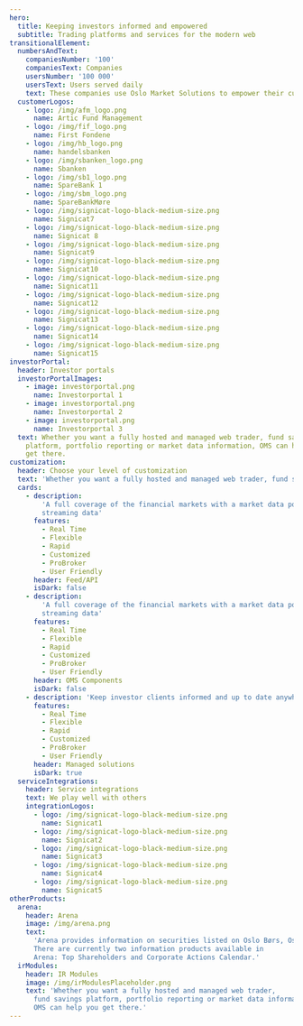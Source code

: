 ```yaml
---
hero:
  title: Keeping investors informed and empowered
  subtitle: Trading platforms and services for the modern web
transitionalElement:
  numbersAndText:
    companiesNumber: '100'
    companiesText: Companies
    usersNumber: '100 000'
    usersText: Users served daily
    text: These companies use Oslo Market Solutions to empower their customers
  customerLogos:
    - logo: /img/afm_logo.png
      name: Artic Fund Management
    - logo: /img/fif_logo.png
      name: First Fondene
    - logo: /img/hb_logo.png
      name: handelsbanken
    - logo: /img/sbanken_logo.png
      name: Sbanken
    - logo: /img/sb1_logo.png
      name: SpareBank 1
    - logo: /img/sbm_logo.png
      name: SpareBankMøre
    - logo: /img/signicat-logo-black-medium-size.png
      name: Signicat7
    - logo: /img/signicat-logo-black-medium-size.png
      name: Signicat 8
    - logo: /img/signicat-logo-black-medium-size.png
      name: Signicat9
    - logo: /img/signicat-logo-black-medium-size.png
      name: Signicat10
    - logo: /img/signicat-logo-black-medium-size.png
      name: Signicat11
    - logo: /img/signicat-logo-black-medium-size.png
      name: Signicat12
    - logo: /img/signicat-logo-black-medium-size.png
      name: Signicat13
    - logo: /img/signicat-logo-black-medium-size.png
      name: Signicat14
    - logo: /img/signicat-logo-black-medium-size.png
      name: Signicat15
investorPortal:
  header: Investor portals
  investorPortalImages:
    - image: investorportal.png
      name: Investorportal 1
    - image: investorportal.png
      name: Investorportal 2
    - image: investorportal.png
      name: Investorportal 3
  text: Whether you want a fully hosted and managed web trader, fund savings
    platform, portfolio reporting or market data information, OMS can help you
    get there.
customization:
  header: Choose your level of customization
  text: 'Whether you want a fully hosted and managed web trader, fund savings platform, portfolio reporting or market data information, OMS can help you get there.'
  cards:
    - description:
        'A full coverage of the financial markets with a market data portal with live,
        streaming data'
      features:
        - Real Time
        - Flexible
        - Rapid
        - Customized
        - ProBroker
        - User Friendly
      header: Feed/API
      isDark: false
    - description:
        'A full coverage of the financial markets with a market data portal with live,
        streaming data'
      features:
        - Real Time
        - Flexible
        - Rapid
        - Customized
        - ProBroker
        - User Friendly
      header: OMS Components
      isDark: false
    - description: 'Keep investor clients informed and up to date anywhere and at any'
      features:
        - Real Time
        - Flexible
        - Rapid
        - Customized
        - ProBroker
        - User Friendly
      header: Managed solutions
      isDark: true
  serviceIntegrations:
    header: Service integrations
    text: We play well with others
    integrationLogos:
      - logo: /img/signicat-logo-black-medium-size.png
        name: Signicat1
      - logo: /img/signicat-logo-black-medium-size.png
        name: Signicat2
      - logo: /img/signicat-logo-black-medium-size.png
        name: Signicat3
      - logo: /img/signicat-logo-black-medium-size.png
        name: Signicat4
      - logo: /img/signicat-logo-black-medium-size.png
        name: Signicat5
otherProducts:
  arena:
    header: Arena
    image: /img/arena.png
    text:
      'Arena provides information on securities listed on Oslo Børs, Oslo Axess and N-OTC.
      There are currently two information products available in
      Arena: Top Shareholders and Corporate Actions Calendar.'
  irModules:
    header: IR Modules
    image: /img/irModulesPlaceholder.png
    text: 'Whether you want a fully hosted and managed web trader,
      fund savings platform, portfolio reporting or market data information,
      OMS can help you get there.'
---
```


